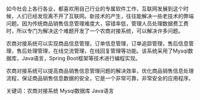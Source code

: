 如今社会上各行各业，都喜欢用自己行业的专属软件工作，互联网发展到这个时候，人们已经发现离不开了互联网。新技术的产生，往往能解决一些老技术的弊端问题。因为传统商品销售信息管理难度大，容错率低，管理人员处理数据费工费时，所以专门为解决这个难题开发了一个农商对接系统，可以解决许多问题。

农商对接系统可以实现商品信息管理，订单信息管理，订单追踪管理，售后信息管理，售后处理管理，在线交流管理，在线回复管理等功能。该系统采用了Mysql数据库，Java语言，Spring Boot框架等技术进行编程实现。

农商对接系统可以提高商品销售信息管理问题的解决效率，优化商品销售信息处理流程，保证商品销售信息数据的安全，它是一个非常可靠，非常安全的应用程序。

关键词：农商对接系统  Mysql数据库  Java语言
